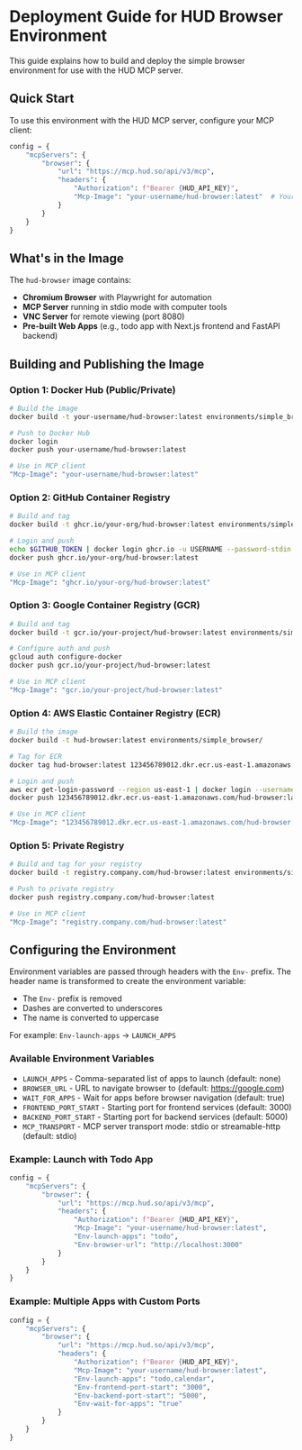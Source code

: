 # Deployment Guide for HUD Browser Environment

This guide explains how to build and deploy the simple browser environment for use with the HUD MCP server.

## Quick Start

To use this environment with the HUD MCP server, configure your MCP client:

```python
config = {
    "mcpServers": {
        "browser": {
            "url": "https://mcp.hud.so/api/v3/mcp",
            "headers": {
                "Authorization": f"Bearer {HUD_API_KEY}",
                "Mcp-Image": "your-username/hud-browser:latest"  # Your published image
            }
        }
    }
}
```

## What's in the Image

The `hud-browser` image contains:
- **Chromium Browser** with Playwright for automation
- **MCP Server** running in stdio mode with computer tools
- **VNC Server** for remote viewing (port 8080)
- **Pre-built Web Apps** (e.g., todo app with Next.js frontend and FastAPI backend)

## Building and Publishing the Image

### Option 1: Docker Hub (Public/Private)

```bash
# Build the image
docker build -t your-username/hud-browser:latest environments/simple_browser/

# Push to Docker Hub
docker login
docker push your-username/hud-browser:latest

# Use in MCP client
"Mcp-Image": "your-username/hud-browser:latest"
```

### Option 2: GitHub Container Registry

```bash
# Build and tag
docker build -t ghcr.io/your-org/hud-browser:latest environments/simple_browser/

# Login and push
echo $GITHUB_TOKEN | docker login ghcr.io -u USERNAME --password-stdin
docker push ghcr.io/your-org/hud-browser:latest

# Use in MCP client
"Mcp-Image": "ghcr.io/your-org/hud-browser:latest"
```

### Option 3: Google Container Registry (GCR)

```bash
# Build and tag
docker build -t gcr.io/your-project/hud-browser:latest environments/simple_browser/

# Configure auth and push
gcloud auth configure-docker
docker push gcr.io/your-project/hud-browser:latest

# Use in MCP client
"Mcp-Image": "gcr.io/your-project/hud-browser:latest"
```

### Option 4: AWS Elastic Container Registry (ECR)

```bash
# Build the image
docker build -t hud-browser:latest environments/simple_browser/

# Tag for ECR
docker tag hud-browser:latest 123456789012.dkr.ecr.us-east-1.amazonaws.com/hud-browser:latest

# Login and push
aws ecr get-login-password --region us-east-1 | docker login --username AWS --password-stdin 123456789012.dkr.ecr.us-east-1.amazonaws.com
docker push 123456789012.dkr.ecr.us-east-1.amazonaws.com/hud-browser:latest

# Use in MCP client
"Mcp-Image": "123456789012.dkr.ecr.us-east-1.amazonaws.com/hud-browser:latest"
```

### Option 5: Private Registry

```bash
# Build and tag for your registry
docker build -t registry.company.com/hud-browser:latest environments/simple_browser/

# Push to private registry
docker push registry.company.com/hud-browser:latest

# Use in MCP client
"Mcp-Image": "registry.company.com/hud-browser:latest"
```

## Configuring the Environment

Environment variables are passed through headers with the `Env-` prefix. The header name is transformed to create the environment variable:
- The `Env-` prefix is removed
- Dashes are converted to underscores
- The name is converted to uppercase

For example: `Env-launch-apps` → `LAUNCH_APPS`

### Available Environment Variables

- `LAUNCH_APPS` - Comma-separated list of apps to launch (default: none)
- `BROWSER_URL` - URL to navigate browser to (default: https://google.com)
- `WAIT_FOR_APPS` - Wait for apps before browser navigation (default: true)
- `FRONTEND_PORT_START` - Starting port for frontend services (default: 3000)
- `BACKEND_PORT_START` - Starting port for backend services (default: 5000)
- `MCP_TRANSPORT` - MCP server transport mode: stdio or streamable-http (default: stdio)

### Example: Launch with Todo App

```python
config = {
    "mcpServers": {
        "browser": {
            "url": "https://mcp.hud.so/api/v3/mcp",
            "headers": {
                "Authorization": f"Bearer {HUD_API_KEY}",
                "Mcp-Image": "your-username/hud-browser:latest",
                "Env-launch-apps": "todo",
                "Env-browser-url": "http://localhost:3000"
            }
        }
    }
}
```

### Example: Multiple Apps with Custom Ports

```python
config = {
    "mcpServers": {
        "browser": {
            "url": "https://mcp.hud.so/api/v3/mcp",
            "headers": {
                "Authorization": f"Bearer {HUD_API_KEY}",
                "Mcp-Image": "your-username/hud-browser:latest",
                "Env-launch-apps": "todo,calendar",
                "Env-frontend-port-start": "3000",
                "Env-backend-port-start": "5000",
                "Env-wait-for-apps": "true"
            }
        }
    }
}
```
